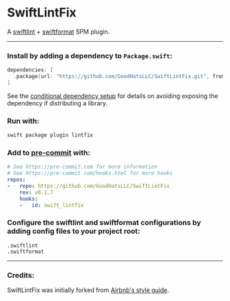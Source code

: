 # SwiftLintFix

A [swiftlint](https://github.com/realm/swiftlint) + [swiftformat](https://github.com/nicklockwood/SwiftFormat) SPM plugin.

----

### Install by adding a dependency to `Package.swift`:
```swift
dependencies: [
  .package(url: "https://github.com/GoodHatsLLC/SwiftLintFix.git", from: "0.1.7")
]
```
See the [conditional dependency setup](https://github.com/GoodHatsLLC/SwiftLintFix/blob/main/conditional-dependency.md) for details on avoiding exposing the dependency if distributing a library.

### Run with:
```bash
swift package plugin lintfix
```

### Add to [pre-commit](https://github.com/pre-commit/pre-commit) with:
```yaml
# See https://pre-commit.com for more information
# See https://pre-commit.com/hooks.html for more hooks
repos:
-   repo: https://github.com/GoodHatsLLC/SwiftLintFix
    rev: v0.1.7
    hooks:
    -   id: swift_lintfix
```

### Configure the swiftlint and swiftformat configurations by adding config files to your project root:
```
.swiftlint
.swiftformat
```

----

### Credits:

SwiftLintFix was initially forked from [Airbnb's style guide](https://github.com/airbnb/swift).

